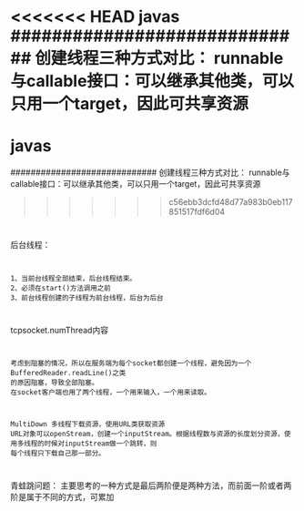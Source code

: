<<<<<<< HEAD
javas
############################# 创建线程三种方式对比： runnable与callable接口：可以继承其他类，可以只用一个target，因此可共享资源
=======
# javas
#############################
创建线程三种方式对比：
  runnable与callable接口：可以继承其他类，可以只用一个target，因此可共享资源
>>>>>>> c56ebb3dcfd48d77a983b0eb117851517fdf6d04
# 
后台线程：
#
    1、当前台线程全部结束，后台线程结束。
    2、必须在start()方法调用之前
    3、前台线程创建的子线程为前台线程，后台为后台
#
tcpsocket.numThread内容
#
    考虑到阻塞的情况，所以在服务端为每个socket都创建一个线程，避免因为一个BufferedReader.readLine()之类
    的原因阻塞，导致全部阻塞。
    在socket客户端也用了两个线程，一个用来输入，一个用来读取。
  
#
    MultiDown 多线程下载资源，使用URL类获取资源
    URL对象可以openStream，创建一个inputStream。根据线程数与资源的长度划分资源，使用多线程的时候对inputStream做一个跳转，则
    每个线程只下载自己那一部分。

#
青蛙跳问题：
    主要思考的一种方式是最后两阶便是两种方法，而前面一阶或者两阶是属于不同的方式，可累加